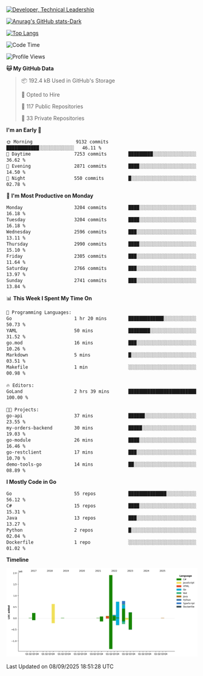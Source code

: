 <div>
  <a href="https://www.linkedin.com/in/arielpineiro/" target="_blank" rel="nofollow noopener noreferrer">
    <img src="https://img.shields.io/badge/-LinkedIn-%230077B5?style=for-the-badge&logo=linkedin&logoColor=white" alt="Developer, Technical Leadership" title="Ariel Piñeiro">
  </a>
</div>

[![Anurag's GitHub stats-Dark](https://github-readme-stats.vercel.app/api?username=arielsrv&show_icons=true&theme=dark#gh-dark-mode-only)](https://github.com/anuraghazra/github-readme-stats#gh-dark-mode-only)

[![Top Langs](https://github-readme-stats.vercel.app/api/top-langs/?username=arielsrv&layout=compact&langs_count=10&theme=dark#gh-dark-mode-only)](https://github.com/anuraghazra/github-readme-stats&theme=dark#gh-dark-mode-only)

<!--START_SECTION:waka-->
![Code Time](http://img.shields.io/badge/Code%20Time-1%2C387%20hrs%2030%20mins-blue)

![Profile Views](http://img.shields.io/badge/Profile%20Views-2-blue)

**🐱 My GitHub Data** 

> 📦 192.4 kB Used in GitHub's Storage 
 > 
> 💼 Opted to Hire
 > 
> 📜 117 Public Repositories 
 > 
> 🔑 33 Private Repositories 
 > 
**I'm an Early 🐤** 

```text
🌞 Morning                9132 commits        ████████████░░░░░░░░░░░░░   46.11 % 
🌆 Daytime                7253 commits        █████████░░░░░░░░░░░░░░░░   36.62 % 
🌃 Evening                2871 commits        ████░░░░░░░░░░░░░░░░░░░░░   14.50 % 
🌙 Night                  550 commits         █░░░░░░░░░░░░░░░░░░░░░░░░   02.78 % 
```
📅 **I'm Most Productive on Monday** 

```text
Monday                   3204 commits        ████░░░░░░░░░░░░░░░░░░░░░   16.18 % 
Tuesday                  3204 commits        ████░░░░░░░░░░░░░░░░░░░░░   16.18 % 
Wednesday                2596 commits        ███░░░░░░░░░░░░░░░░░░░░░░   13.11 % 
Thursday                 2990 commits        ████░░░░░░░░░░░░░░░░░░░░░   15.10 % 
Friday                   2305 commits        ███░░░░░░░░░░░░░░░░░░░░░░   11.64 % 
Saturday                 2766 commits        ███░░░░░░░░░░░░░░░░░░░░░░   13.97 % 
Sunday                   2741 commits        ███░░░░░░░░░░░░░░░░░░░░░░   13.84 % 
```


📊 **This Week I Spent My Time On** 

```text
💬 Programming Languages: 
Go                       1 hr 20 mins        █████████████░░░░░░░░░░░░   50.73 % 
YAML                     50 mins             ████████░░░░░░░░░░░░░░░░░   31.52 % 
go.mod                   16 mins             ███░░░░░░░░░░░░░░░░░░░░░░   10.26 % 
Markdown                 5 mins              █░░░░░░░░░░░░░░░░░░░░░░░░   03.51 % 
Makefile                 1 min               ░░░░░░░░░░░░░░░░░░░░░░░░░   00.98 % 

🔥 Editors: 
GoLand                   2 hrs 39 mins       █████████████████████████   100.00 % 

🐱‍💻 Projects: 
go-api                   37 mins             ██████░░░░░░░░░░░░░░░░░░░   23.55 % 
my-orders-backend        30 mins             █████░░░░░░░░░░░░░░░░░░░░   19.03 % 
go-module                26 mins             ████░░░░░░░░░░░░░░░░░░░░░   16.46 % 
go-restclient            17 mins             ███░░░░░░░░░░░░░░░░░░░░░░   10.70 % 
demo-tools-go            14 mins             ██░░░░░░░░░░░░░░░░░░░░░░░   08.89 % 
```

**I Mostly Code in Go** 

```text
Go                       55 repos            ██████████████░░░░░░░░░░░   56.12 % 
C#                       15 repos            ████░░░░░░░░░░░░░░░░░░░░░   15.31 % 
Java                     13 repos            ███░░░░░░░░░░░░░░░░░░░░░░   13.27 % 
Python                   2 repos             █░░░░░░░░░░░░░░░░░░░░░░░░   02.04 % 
Dockerfile               1 repo              ░░░░░░░░░░░░░░░░░░░░░░░░░   01.02 % 
```



**Timeline**

![Lines of Code chart](https://raw.githubusercontent.com/arielsrv/arielsrv/main/assets/bar_graph.png)


 Last Updated on 08/09/2025 18:51:28 UTC
<!--END_SECTION:waka-->
